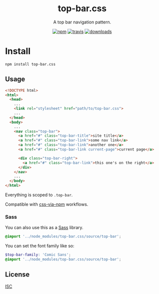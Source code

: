 <div class="hero" align="center">

# top-bar.css

A top bar navigation pattern.

[![npm][1]][2]
[![travis][3]][4]
[![downloads][5]][2]

[1]: https://img.shields.io/npm/v/top-bar.css.svg
[2]: https://www.npmjs.com/package/top-bar.css
[3]: https://img.shields.io/travis/ungoldman/top-bar.css/gh-pages.svg
[4]: https://travis-ci.org/ungoldman/top-bar.css
[5]: https://img.shields.io/npm/dm/top-bar.css.svg

</div>

# Install

```
npm install top-bar.css
```

## Usage

```html
<!DOCTYPE html>
<html>
  <head>
    ...
    <link rel="stylesheet" href="path/to/top-bar.css">
    ...
  </head>
  <body>
    ...
    <nav class="top-bar">
      <a href="#" class="top-bar-title">site title</a>
      <a href="#" class="top-bar-link">some nav link</a>
      <a href="#" class="top-bar-link">another one</a>
      <a href="#" class="top-bar-link current-page">current page</a>

      <div class="top-bar-right">
        <a href="#" class="top-bar-link">this one's on the right</a>
      </div>
    </nav>
    ...
  </body>
</html>
```

Everything is scoped to `.top-bar`.

Compatible with [css-via-npm](https://github.com/sethvincent/css-via-npm) workflows.

### Sass

You can also use this as a [Sass](http://sass-lang.com/) library.

```scss
@import '../node_modules/top-bar.css/source/top-bar';
```

You can set the font family like so:

```scss
$top-bar-family: 'Comic Sans';
@import '../node_modules/top-bar.css/source/top-bar';
```

## License

[ISC](LICENSE.md)
